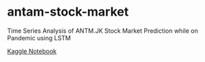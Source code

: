 # antam-stock-market
Time Series Analysis of ANTM.JK Stock Market Prediction while on Pandemic using LSTM

[Kaggle Notebook](https://www.kaggle.com/muhardianabasandi/antm-jk-stock-market-using-lstm)
